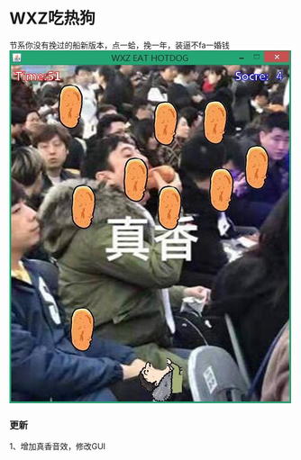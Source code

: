 # WXZ吃热狗  
节系你没有挽过的船新版本，点一蛤，挽一年，装逼不fa一婚钱
![Preview1](https://raw.githubusercontent.com/HeroChan0330/WXZ_EAT_HOTDOG/master/sample/1.jpg)
### 更新  
1、增加真香音效，修改GUI  